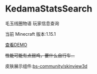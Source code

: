 # KedamaStatsSearch
毛玉线圈物语 玩家信息查询

当前 Minecraft 版本:1.15.1

[查看DEMO](https://labs.blw.moe/kedama)

~~性能可能有点弱鸡，要什么自行车...~~

皮肤展示组件:[bs-community/skinview3d](https://github.com/bs-community/skinview3d)